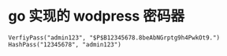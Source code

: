 # go 实现的 wodpress 密码器

    VerfiyPass("admin123", "$P$B12345678.8beAbNGrptg9h4PwkOt9.")
    HashPass("12345678", "admin123")